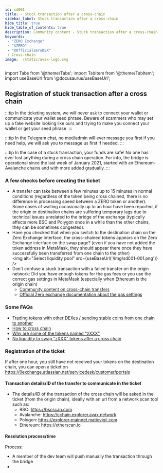 ```yaml
---
id: sd001
title: - Stuck transaction after a cross-chain
sidebar_label: Stuck transaction after a cross-chain
hide_title: true
hide_table_of_contents: true
description: Community content - Stuck transaction after a cross-chain
keywords:
 - "ZERO Exchange"
 - "$ZERO"
 - "@OfficialZeroDEX"
 - Cross-chain
image:  /static/avax-logo.svg
---
```


import Tabs from '@theme/Tabs';
import TabItem from '@theme/TabItem';
import useBaseUrl from '@docusaurus/useBaseUrl';


## Registration of stuck transaction after a cross chain

:::tip
In the ticketing system, we will never ask to connect your wallet or communicate your wallet seed phrase.  Beware of scammers who may set up a fake website looking like ours and trying to make you connect your wallet or get your seed phrase.
:::

:::tip
In the Telegram chat, no mod/admin will ever message you first if you need help, we will ask you to message us first if needed. 
:::

:::tip
In the case of a stuck transaction, your funds are safe!  No one has ever lost anything during a cross chain operation.  For info, the bridge is operational since the last week of January 2021, started with an Ethereum-Avalanche chains and with more added gradually.
:::


### A few checks before creating the ticket
* A transfer can take between a few minutes up to 15 minutes in normal conditions (regardless of the token being cross chained, there is no difference in processing speed between a ZERO token or another).  Some cases of waiting occasionally up to an hour have been reported, if the origin or destination chains are suffering temporary lags due to technical issues unrelated to the bridge of the exchange (typically affects more BSC and Polygon once in a while than the other chains, they can be sometimes congested).
* Have you checked that when you switch to the destination chain on the Zero Exchange interface, the cross-chained tokens appears on the Zero Exchange interface on the swap page? (even if you have not added the token address in MetaMask, they should appear there once they have successfully been transferred from one chain to the other)  
<img alt="Select liquidity pool" src={useBaseUrl('/img/sd001-001.png')} />
* Don't confuse a stuck transaction with a failed transfer on the origin network: Did you have enough tokens for the gas fees or you use the correct gas settings in MetaMask (especially when Ethereum is the origin chain)
  * [Community content on cross-chain transfers](https://0.masternode.io/docs/eth#cross-chain-transfers)
  * [Official Zero exchange documentation about the gas settings](https://0-exchange.gitbook.io/0-exchange-docs/pinned/transaction-fails) 

### Some FAQs
* [Trading tokens with other DEXes / sending stable coins from one chain to another](../faq/faq006.md)
* [How to cross chain](../faq/faq023.md)
* [Why are some of the tokens named "zXXX"](faq/faq005.md)
* [No liquidity to swap "zXXX" tokens after a cross chain](faq/faq026.md)

### Registration of the ticket
If after one hour, you still have not received your tokens on the destination chain, you can open a ticket on https://0exchange.atlassian.net/servicedesk/customer/portals

#### Transaction details/ID of the transfer to communicate in the ticket
* The details/ID of the transaction of the cross chain will be asked in the ticket (from the origin chain), ideally with an url from a network scan tool such as:
  * BSC: https://bscscan.com
  * Avalanche: https://cchain.explorer.avax.network
  * Polygon: https://explorer-mainnet.maticvigil.com
  * Ethereum: https://etherscan.io

#### Resolution process/time
Process:
* A member of the dev team will push manually the transaction through the bridge
* 
